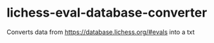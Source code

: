 # lichess-eval-database-converter
Converts data from https://database.lichess.org/#evals into a txt
